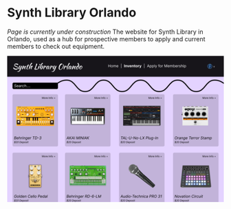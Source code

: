 # Synth Library Orlando

*Page is currently under construction* 
The website for Synth Library in Orlando, used as a hub for prospective members to apply and current members to check out equipment.

![image](./public/images/Inventory.png)
